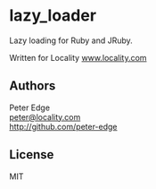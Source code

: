 lazy_loader
========

Lazy loading for Ruby and JRuby.

Written for Locality www.locality.com

## Authors

Peter Edge  
peter@locality.com  
http://github.com/peter-edge  

## License

MIT
